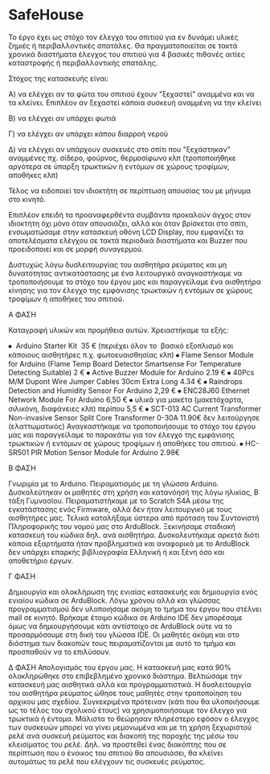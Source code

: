 # SafeHouse
Το έργο έχει ως στόχο τον έλεγχο του σπιτιού για εν δυνάμει υλικές ζημιές ή περιβαλλοντικές σπατάλες. Θα πραγματοποιείται σε τακτά χρονικά διαστήματα έλεγχος του σπιτιού για 4 βασικές πιθανές αιτίες καταστροφής ή περιβαλλοντικής σπατάλης.

Στόχος της κατασκευής είναι:

Α) να ελέγχει αν τα φώτα του σπιτιού έχουν "ξεχαστεί" αναμμένα και να τα κλείνει. Επιπλέον αν ξεχαστεί κάποια συσκευή αναμμένη να την κλείνει

Β) να ελέγχει αν υπάρχει φωτιά

Γ) να ελέγχει αν υπάρχει κάπου διαρροή νερού

Δ) να ελέγχει αν υπάρχουν συσκευές στο σπίτι που "ξεχάστηκαν" αναμμένες πχ. σίδερο, φούρνος, θερμοσίφωνο κλπ (τροποποιήθηκε αργότερα σε ύπαρξη τρωκτικών ή εντόμων σε χώρους τροφίμων, αποθήκες κλπ)

Τέλος να ειδοποιεί τον ιδιοκτήτη σε περίπτωση απουσίας του με μήνυμα στο κινητό.

Επιπλέον επειδή τα προαναφερθέντα συμβάντα προκαλούν άγχος στον ιδιοκτήτη όχι μόνο όταν απουσιάζει, αλλά και όταν βρίσκεται στο σπίτι, ενσωματώσαμε στην κατασκευή οθόνη LCD Display, που εμφανίζει τα αποτελέσματα ελέγχου σε τακτά περιοδικά διαστήματα και Buzzer που προειδοποιεί και σε μορφή συναγερμού.


Δυστυχώς λόγω δυσλειτουργίας του αισθητήρα ρεύματος και μη δυνατότητας αντικατάστασης με ένα λειτουργικό αναγκαστήκαμε να τροποποιήσουμε το στόχο του έργου μας και παραγγείλαμε ένα αισθητήρα κίνησης για τον έλεγχο της εμφάνισης τρωκτικών ή εντόμων σε χώρους τροφίμων ή αποθήκες του σπιτιού.

Α ΦΑΣΗ

Καταγραφή υλικών και προμήθεια αυτών. 
Χρειαστήκαμε τα εξής:

⦁	 Arduino Starter Kit  35 € (περιέχει όλον το  βασικό εξοπλισμό και κάποιους αισθητήρες π.χ. φωτοευαισθησίας κλπ)
⦁	Flame Sensor Module for Arduino (Flame Temp Board Detector Smartsense For Temperature Detecting Suitable) 2 €
⦁	Active Buzzer Module for Arduino 2.19 €
⦁	40Pcs M/M Dupont Wire Jumper Cables 30cm Extra Long 4.34 €
⦁	Raindrops Detection and Humidity Sensor For Arduino 2,29 €
⦁	ENC28J60 Ethernet Network Module For Arduino 6,50 €
⦁	υλικά για μακέτα (μακετόχαρτα, σιλικόνη, διαφάνειες κλπ) περίπου 5,5 €
⦁	SCT-013 AC Current Transformer Non-invasive Sensor Split Core Transformer 0-30A 11.90€ δεν λειτούργησε (ελαττωματικός) 
Αναγκαστήκαμε να τροποποιήσουμε το στόχο του έργου μας και παραγγείλαμε το παρακάτω για τον έλεγχο της εμφάνισης τρωκτικών ή εντόμων σε χώρους τροφίμων ή αποθήκες του σπιτιού.
⦁	HC-SR501 PIR Motion Sensor Module for Arduino 2.98€

Β ΦΑΣΗ

Γνωριμία με το Arduino. Πειραματισμός με τη γλώσσα Arduino. Δυσκολεύτηκαν οι μαθητές στη χρήση και κατανόησή της λόγω ηλικίας, Β τάξη Γυμνασίου. Πειραματιστήκαμε με το Scratch S4A μέσω της εγκατάστασης ενός Firmware, αλλά δεν ήταν λειτουργικό με τους αισθητήρες μας. Τελικά καταλήξαμε ύστερα από πρόταση του Συντονιστή Πληροφορικής του νομού μας στο ArduBlock. Ξεκινήσαμε σταδιακή κατασκευή του κώδικα δηλ. ανά αισθητήρα. Δυσκολευτήκαμε αρκετά διότι κάποια εξαρτήματα ήταν προβληματικά και αναφορικά με το ArduBlock δεν υπάρχει επαρκής βιβλιογραφία Ελληνική ή και ξένη όσο και αποθετήριο έργων.


Γ ΦΑΣΗ

Δημιουργία και ολοκλήρωση της ενιαίας κατασκευής και δημιουργία ενός ενιαίου κώδικα σε ArduBlock. Λόγω χρόνου αλλά και γλώσσας προγραμματισμού δεν υλοποιήσαμε ακόμη το τμήμα του έργου που στέλνει mail σε κινητό. Βρήκαμε έτοιμο κώδικα σε Arduino IDE δεν μπορέσαμε όμως να δημιουργήσουμε κάτι αντίστοιχο σε ArduBlock ούτε να το προσαρμόσουμε στη δική του γλώσσα IDE. Οι μαθητές ακόμη και στο διάστημα των διακοπών τους πειραματίζονται με αυτό το τμήμα και προσπαθούν να το επιλύσουν. 

Δ ΦΑΣΗ
Απολογισμός του έργου μας. Η κατασκευή μας κατά 90% ολοκληρώθηκε στο επιβεβλημένο χρονικό διάστημα. Βελτιώσαμε την κατασκευή μας αισθητικά αλλά και προγραμματιστικά. Η δυσλειτουργία του αισθητήρα ρεύματος ώθησε τους μαθητές στην τροποποίηση του αρχικου μας σχεδίου. Συγκεκριμένα πρότειναν (κάτι που θα υλοποιήσουμε ως το τέλος του σχολικού έτους) να χρησιμοποιήσουμε τον έλεγχο για τρωκτικά ή έντομα. Μάλιστα το θεώρησαν πληρέστερο εφόσον ο έλεγχος των συσκευών μπορεί να γίνει μεμονωμένα και με τη χρήση ξεχωριστού ρελέ ανά συσκευή ρεύματος και διακοπή της παροχής της μέσω του κλεισίματος του ρελέ. Δηλ. να προστεθεί ένας διακόπτης που σε περίπτωση που ο ένοικος του σπιτιού θα απουσιάσει, θα κλείνει αυτομάτως τα ρελέ που ελέγχουν τις συσκευές ρεύματος. 
